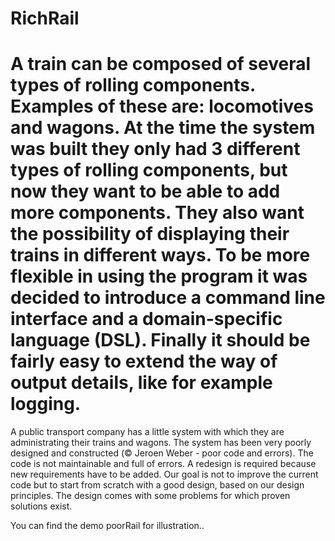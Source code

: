 # RichRail


# A train can be composed of several types of rolling components.  Examples of these are: locomotives and wagons. At the time the system was built they only had 3 different types of rolling components, but now they want to be able to add more components. They also want the possibility of displaying their trains in different ways. To be more flexible in using the program it was decided to introduce a command line interface and a domain-specific language (DSL). Finally it should be fairly easy to extend the way of output details, like for example logging.

A public transport company has a little system with which they are administrating their trains and wagons. The system has been very poorly designed and constructed (© Jeroen Weber - poor code and errors). The code is not maintainable and full of errors. A redesign is required because new requirements have to be added. Our goal is not to improve the current code but to start from scratch with a good design, based on our design principles. The design comes with some problems for which proven solutions exist.

You can find the demo poorRail for illustration..
